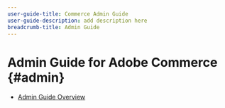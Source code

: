 ```yaml
---
user-guide-title: Commerce Admin Guide
user-guide-description: add description here
breadcrumb-title: Admin Guide
---
```


# Admin Guide for Adobe Commerce {#admin}

- [Admin Guide Overview](overview.md)
